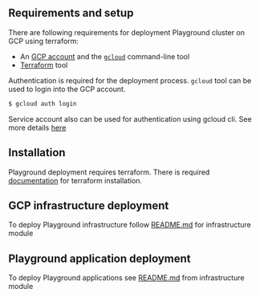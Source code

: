 <!--
    Licensed to the Apache Software Foundation (ASF) under one
    or more contributor license agreements.  See the NOTICE file
    distributed with this work for additional information
    regarding copyright ownership.  The ASF licenses this file
    to you under the Apache License, Version 2.0 (the
    "License"); you may not use this file except in compliance
    with the License.  You may obtain a copy of the License at

      http://www.apache.org/licenses/LICENSE-2.0

    Unless required by applicable law or agreed to in writing,
    software distributed under the License is distributed on an
    "AS IS" BASIS, WITHOUT WARRANTIES OR CONDITIONS OF ANY
    KIND, either express or implied.  See the License for the
    specific language governing permissions and limitations
    under the License.
-->

## Requirements and setup

There are following requirements for deployment Playground cluster on GCP using terraform:

* An [GCP account](https://cloud.google.com/) and the [`gcloud`](https://cloud.google.com/sdk/gcloud) command-line tool
* [Terraform](https://www.terraform.io/downloads.html) tool

Authentication is required for the deployment process. `gcloud` tool can be used to login into the GCP account.

```bash
$ gcloud auth login
```

Service account also can be used for authentication using gcloud cli. See more
details [here](https://cloud.google.com/sdk/gcloud/reference/auth/activate-service-account)

## Installation

Playground deployment requires terraform. There is
required [documentation](https://www.terraform.io/intro/getting-started/install.html) for terraform installation.

## GCP infrastructure deployment

To deploy Playground infrastructure follow [README.md](./infrastructure/README.md) for infrastructure module

## Playground application deployment

To deploy Playground applications see [README.md](./applications/README.md) from infrastructure module